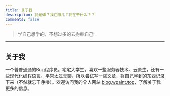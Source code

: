 ```yaml
---
title: 关于我
description: 我是谁？我在哪儿？我在干什么？？
comments: false
---
```


> 学自己想学的，不想过多的去拘束自己!

---

## 关于我

一个普普通通的Bug程序员。宅宅大学生，喜欢一些服务器技术、云原生，还有一些现代化编程语言。平常太过无聊，所以尝试写一些文章，将自己学到的东西记录下来（不然就忘干净喽）。欢迎访问我的个人网站 [blog.wpaint.top](http://blog.wpaint.top)，了解关于我更多的信息。
